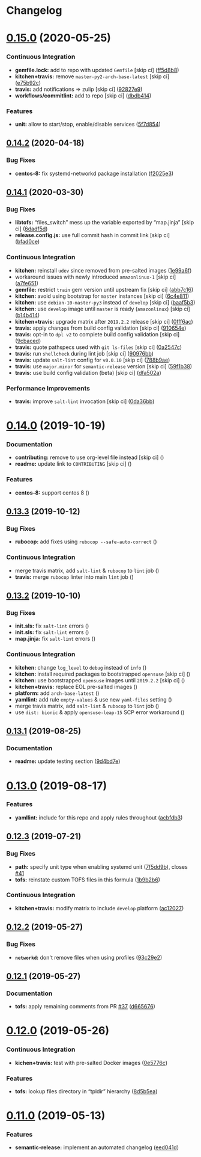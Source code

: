 # Changelog

# [0.15.0](https://github.com/saltstack-formulas/systemd-formula/compare/v0.14.2...v0.15.0) (2020-05-25)


### Continuous Integration

* **gemfile.lock:** add to repo with updated `Gemfile` [skip ci] ([ff5d8b8](https://github.com/saltstack-formulas/systemd-formula/commit/ff5d8b897f5c4cdcb30f1f2a3f8e1b516360825a))
* **kitchen+travis:** remove `master-py2-arch-base-latest` [skip ci] ([e75b92c](https://github.com/saltstack-formulas/systemd-formula/commit/e75b92c033242c69564719c803ffbdce54aa3b75))
* **travis:** add notifications => zulip [skip ci] ([92827e9](https://github.com/saltstack-formulas/systemd-formula/commit/92827e9e3ee0f3a3a0d6620f7bb517b69609c3b8))
* **workflows/commitlint:** add to repo [skip ci] ([dbdb414](https://github.com/saltstack-formulas/systemd-formula/commit/dbdb4147def0b8934e09ebc5e74b767a04db8cf9))


### Features

* **unit:** allow to start/stop, enable/disable services ([5f7d854](https://github.com/saltstack-formulas/systemd-formula/commit/5f7d854f76f964fdaea6a5f56960343b48c72310))

## [0.14.2](https://github.com/saltstack-formulas/systemd-formula/compare/v0.14.1...v0.14.2) (2020-04-18)


### Bug Fixes

* **centos-8:** fix systemd-networkd package installation ([f2025e3](https://github.com/saltstack-formulas/systemd-formula/commit/f2025e32a585ceb6a635ac92f66a3511cd167d34))

## [0.14.1](https://github.com/saltstack-formulas/systemd-formula/compare/v0.14.0...v0.14.1) (2020-03-30)


### Bug Fixes

* **libtofs:** “files_switch” mess up the variable exported by “map.jinja” [skip ci] ([6dadf5d](https://github.com/saltstack-formulas/systemd-formula/commit/6dadf5dce2c1ef85b46cb812ef7bb2f12772cdb1))
* **release.config.js:** use full commit hash in commit link [skip ci] ([bfad0ce](https://github.com/saltstack-formulas/systemd-formula/commit/bfad0ce6cee76e78818f25811e2e3162339cbdde))


### Continuous Integration

* **kitchen:** reinstall `udev` since removed from pre-salted images ([1e99a6f](https://github.com/saltstack-formulas/systemd-formula/commit/1e99a6f6864ff7bdf3853356d6352fd269b448fc))
* workaround issues with newly introduced `amazonlinux-1` [skip ci] ([a7fe651](https://github.com/saltstack-formulas/systemd-formula/commit/a7fe6515d043490a37d1f92125060392586d8013))
* **gemfile:** restrict `train` gem version until upstream fix [skip ci] ([abb7c16](https://github.com/saltstack-formulas/systemd-formula/commit/abb7c16ec3b2d61ea3eb1c799f04acb018aebf3a))
* **kitchen:** avoid using bootstrap for `master` instances [skip ci] ([6c4e811](https://github.com/saltstack-formulas/systemd-formula/commit/6c4e81151f6cf1bb0638714038c6a772bfc7e9c2))
* **kitchen:** use `debian-10-master-py3` instead of `develop` [skip ci] ([baaf5b3](https://github.com/saltstack-formulas/systemd-formula/commit/baaf5b3718359228a7d855f939ae941a71ec66d6))
* **kitchen:** use `develop` image until `master` is ready (`amazonlinux`) [skip ci] ([b14b414](https://github.com/saltstack-formulas/systemd-formula/commit/b14b414c90022375136daa064b1c95b802d79c53))
* **kitchen+travis:** upgrade matrix after `2019.2.2` release [skip ci] ([0fff6ac](https://github.com/saltstack-formulas/systemd-formula/commit/0fff6ac6fdbc22321e62ba7dd4493543fead95cb))
* **travis:** apply changes from build config validation [skip ci] ([910654e](https://github.com/saltstack-formulas/systemd-formula/commit/910654e43ecd1b546f295ea97482fb7080960227))
* **travis:** opt-in to `dpl v2` to complete build config validation [skip ci] ([9cbaced](https://github.com/saltstack-formulas/systemd-formula/commit/9cbaced8a330f08ec2d6af8c728bc182edc5e8a7))
* **travis:** quote pathspecs used with `git ls-files` [skip ci] ([0a2547c](https://github.com/saltstack-formulas/systemd-formula/commit/0a2547c11339ad47684d67bd139de3c715477cd9))
* **travis:** run `shellcheck` during lint job [skip ci] ([90976bb](https://github.com/saltstack-formulas/systemd-formula/commit/90976bb934571ed5ac09d8dafb1778ef1592d094))
* **travis:** update `salt-lint` config for `v0.0.10` [skip ci] ([788b9ae](https://github.com/saltstack-formulas/systemd-formula/commit/788b9aee583f9d262893a7b98c05797011e7ca87))
* **travis:** use `major.minor` for `semantic-release` version [skip ci] ([59f1b38](https://github.com/saltstack-formulas/systemd-formula/commit/59f1b3871f07359ce46742ecb7a86b4b5f0162e0))
* **travis:** use build config validation (beta) [skip ci] ([dfa502a](https://github.com/saltstack-formulas/systemd-formula/commit/dfa502ae7d3f5f2b2c9e1714f99e7bfc91c011f0))


### Performance Improvements

* **travis:** improve `salt-lint` invocation [skip ci] ([0da36bb](https://github.com/saltstack-formulas/systemd-formula/commit/0da36bbcbbef3dbe8776b291ef3c7c96fd9888d1))

# [0.14.0](https://github.com/saltstack-formulas/systemd-formula/compare/v0.13.3...v0.14.0) (2019-10-19)


### Documentation

* **contributing:** remove to use org-level file instead [skip ci] ([](https://github.com/saltstack-formulas/systemd-formula/commit/9bf7026))
* **readme:** update link to `CONTRIBUTING` [skip ci] ([](https://github.com/saltstack-formulas/systemd-formula/commit/dfbd9e9))


### Features

* **centos-8:** support centos 8 ([](https://github.com/saltstack-formulas/systemd-formula/commit/7125240))

## [0.13.3](https://github.com/saltstack-formulas/systemd-formula/compare/v0.13.2...v0.13.3) (2019-10-12)


### Bug Fixes

* **rubocop:** add fixes using `rubocop --safe-auto-correct` ([](https://github.com/saltstack-formulas/systemd-formula/commit/a07960c))


### Continuous Integration

* merge travis matrix, add `salt-lint` & `rubocop` to `lint` job ([](https://github.com/saltstack-formulas/systemd-formula/commit/01790ff))
* **travis:** merge `rubocop` linter into main `lint` job ([](https://github.com/saltstack-formulas/systemd-formula/commit/359e452))

## [0.13.2](https://github.com/saltstack-formulas/systemd-formula/compare/v0.13.1...v0.13.2) (2019-10-10)


### Bug Fixes

* **init.sls:** fix `salt-lint` errors ([](https://github.com/saltstack-formulas/systemd-formula/commit/0af5472))
* **init.sls:** fix `salt-lint` errors ([](https://github.com/saltstack-formulas/systemd-formula/commit/8d98cae))
* **map.jinja:** fix `salt-lint` errors ([](https://github.com/saltstack-formulas/systemd-formula/commit/68110aa))


### Continuous Integration

* **kitchen:** change `log_level` to `debug` instead of `info` ([](https://github.com/saltstack-formulas/systemd-formula/commit/7c870eb))
* **kitchen:** install required packages to bootstrapped `opensuse` [skip ci] ([](https://github.com/saltstack-formulas/systemd-formula/commit/f02b97e))
* **kitchen:** use bootstrapped `opensuse` images until `2019.2.2` [skip ci] ([](https://github.com/saltstack-formulas/systemd-formula/commit/e084acd))
* **kitchen+travis:** replace EOL pre-salted images ([](https://github.com/saltstack-formulas/systemd-formula/commit/d95f553))
* **platform:** add `arch-base-latest` ([](https://github.com/saltstack-formulas/systemd-formula/commit/021c7d0))
* **yamllint:** add rule `empty-values` & use new `yaml-files` setting ([](https://github.com/saltstack-formulas/systemd-formula/commit/f2582c6))
* merge travis matrix, add `salt-lint` & `rubocop` to `lint` job ([](https://github.com/saltstack-formulas/systemd-formula/commit/a9f9889))
* use `dist: bionic` & apply `opensuse-leap-15` SCP error workaround ([](https://github.com/saltstack-formulas/systemd-formula/commit/3ca9b60))

## [0.13.1](https://github.com/saltstack-formulas/systemd-formula/compare/v0.13.0...v0.13.1) (2019-08-25)


### Documentation

* **readme:** update testing section ([9d4bd7e](https://github.com/saltstack-formulas/systemd-formula/commit/9d4bd7e))

# [0.13.0](https://github.com/saltstack-formulas/systemd-formula/compare/v0.12.3...v0.13.0) (2019-08-17)


### Features

* **yamllint:** include for this repo and apply rules throughout ([acbfdb3](https://github.com/saltstack-formulas/systemd-formula/commit/acbfdb3))

## [0.12.3](https://github.com/saltstack-formulas/systemd-formula/compare/v0.12.2...v0.12.3) (2019-07-21)


### Bug Fixes

* **path:** specify unit type when enabling systemd unit ([7f5dd9b](https://github.com/saltstack-formulas/systemd-formula/commit/7f5dd9b)), closes [#41](https://github.com/saltstack-formulas/systemd-formula/issues/41)
* **tofs:** reinstate custom TOFS files in this formula ([1b9b2b6](https://github.com/saltstack-formulas/systemd-formula/commit/1b9b2b6))


### Continuous Integration

* **kitchen+travis:** modify matrix to include `develop` platform ([ac12027](https://github.com/saltstack-formulas/systemd-formula/commit/ac12027))

## [0.12.2](https://github.com/saltstack-formulas/systemd-formula/compare/v0.12.1...v0.12.2) (2019-05-27)


### Bug Fixes

* **`networkd`:** don't remove files when using profiles ([93c29e2](https://github.com/saltstack-formulas/systemd-formula/commit/93c29e2))

## [0.12.1](https://github.com/saltstack-formulas/systemd-formula/compare/v0.12.0...v0.12.1) (2019-05-27)


### Documentation

* **tofs:** apply remaining comments from PR [#37](https://github.com/saltstack-formulas/systemd-formula/issues/37) ([d665676](https://github.com/saltstack-formulas/systemd-formula/commit/d665676))

# [0.12.0](https://github.com/saltstack-formulas/systemd-formula/compare/v0.11.0...v0.12.0) (2019-05-26)


### Continuous Integration

* **kichen+travis:** test with pre-salted Docker images ([0e5776c](https://github.com/saltstack-formulas/systemd-formula/commit/0e5776c))


### Features

* **tofs:** lookup files directory in “tpldir” hierarchy ([8d5b5ea](https://github.com/saltstack-formulas/systemd-formula/commit/8d5b5ea))

# [0.11.0](https://github.com/saltstack-formulas/systemd-formula/compare/v0.10.0...v0.11.0) (2019-05-13)


### Features

* **semantic-release:** implement an automated changelog ([eed041d](https://github.com/saltstack-formulas/systemd-formula/commit/eed041d))
